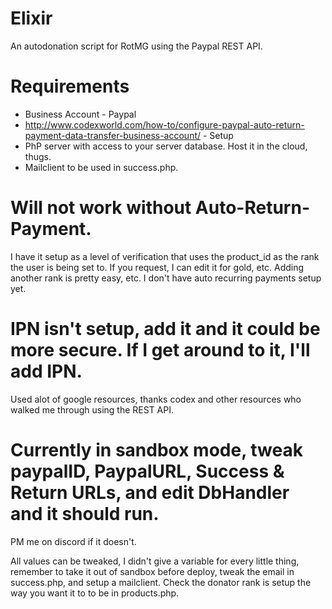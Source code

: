 # Elixir
An autodonation script for RotMG using the Paypal REST API.
# Requirements
* Business Account - Paypal
* http://www.codexworld.com/how-to/configure-paypal-auto-return-payment-data-transfer-business-account/ - Setup
* PhP server with access to your server database. Host it in the cloud, thugs.
* Mailclient to be used in success.php.

# Will not work without Auto-Return-Payment.
I have it setup as a level of verification that uses the product_id as the rank the user is being set to. If you request, I can edit it for gold, etc. Adding another rank is pretty easy, etc. I don't have auto recurring payments setup yet.
# IPN isn't setup, add it and it could be more secure. If I get around to it, I'll add IPN.
Used alot of google resources, thanks codex and other resources who walked me through using the REST API. 
# Currently in sandbox mode, tweak paypalID, PaypalURL, Success & Return URLs, and edit DbHandler and it should run. 
PM me on discord if it doesn't.


All values can be tweaked, I didn't give a variable for every little thing, remember to take it out of sandbox before deploy, tweak the email in success.php, and setup a mailclient. Check the donator rank is setup the way you want it to to be in products.php.
